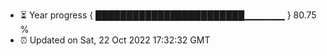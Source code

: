 - ⏳ Year progress { ████████████████████████▁▁▁▁▁▁ } 80.75 %
- ⏰ Updated on Sat, 22 Oct 2022 17:32:32 GMT

